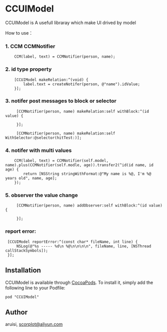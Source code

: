 # CCUIModel

CCUIModel is A usefull libraray which make UI drived by model

How to use： 
### 1. CCM CCMNotifier
```
    CCM(label, text) = CCMNotifier(person, name);
```
### 2. id type property
```
    [CCUIModel makeRelation:^(void) {
        label.text = createNotifer(person, @"name").idValue;
    }];
```
### 3. notifer post messages to block or selector
```
     [CCMNotifier(person, name) makeRelation:self withBlock:^(id value) {
     
     }];
     
     [CCMNotifier(person, name) makeRelation:self WithSelector:@selector(hitTest:)];
```
### 4. notifer with multi values
```
    CCM(label, text) = CCMNotifier(self.model, name).plus(CCMNotifier(self.modle, age)).transfer2(^id(id name, id age) {
        return [NSString stringWithFormat:@"My name is %@, I'm %@ years old", name, age];
    });
```
### 5. observer the value change
```
     [CCMNotifier(person, name) addObserver:self withBlock:^(id value) {
 
     }];
```
### report error:
```
 [CCUIModel reportError:^(const char* fileName, int line) {
     NSLog(@"%s ----- %d\n %@\n\n\n\n", fileName, line, [NSThread callStackSymbols]);
 }];
```

## Installation

CCUIModel is available through [CocoaPods](http://cocoapods.org). To install
it, simply add the following line to your Podfile:

```
pod "CCUIModel"
```

## Author

aruisi, scorplot@aliyun.com


